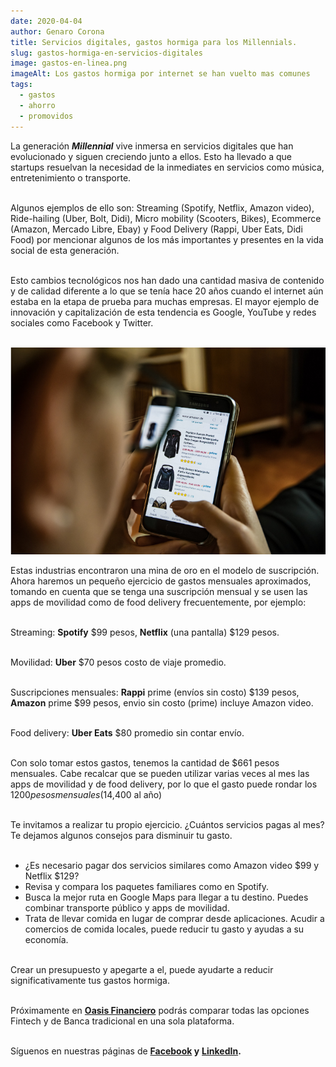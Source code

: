 ```yaml
---
date: 2020-04-04
author: Genaro Corona
title: Servicios digitales, gastos hormiga para los Millennials.
slug: gastos-hormiga-en-servicios-digitales
image: gastos-en-linea.png
imageAlt: Los gastos hormiga por internet se han vuelto mas comunes
tags:
  - gastos
  - ahorro
  - promovidos
---
```

La generación ***Millennial*** vive inmersa en servicios digitales que han evolucionado y siguen creciendo junto a ellos. Esto ha llevado a que startups resuelvan la necesidad de la inmediates en servicios como música, entretenimiento o transporte. <br/><br/>

Algunos ejemplos de ello son: Streaming (Spotify, Netflix, Amazon video), Ride-hailing (Uber, Bolt, Didi), Micro mobility (Scooters, Bikes), Ecommerce (Amazon, Mercado Libre, Ebay) y Food Delivery (Rappi, Uber Eats, Didi Food) por mencionar algunos de los más importantes y presentes en la vida social de esta generación. <br/><br/>

Esto cambios tecnológicos nos han dado una cantidad masiva de contenido y de calidad diferente a lo que se tenía hace 20 años cuando el internet aún estaba en la etapa de prueba para muchas empresas. El mayor ejemplo de innovación y capitalización de esta tendencia es Google, YouTube y redes sociales como Facebook y Twitter. <br/><br/>

![Las compras en linea se pueden volver un habito dañino](comprar-en-linea.png) <br/>

Estas industrias encontraron una mina de oro en el modelo de suscripción. Ahora haremos un pequeño ejercicio de gastos mensuales aproximados, tomando en cuenta que se tenga una suscripción mensual y se usen las apps de movilidad como de food delivery frecuentemente, por ejemplo: <br/><br/>

Streaming: **Spotify** $99 pesos, **Netflix** (una pantalla) $129 pesos. <br/><br/>

Movilidad: **Uber** $70 pesos costo de viaje promedio.<br/><br/>

Suscripciones mensuales: **Rappi** prime (envíos sin costo) $139 pesos, **Amazon** prime $99 pesos, envio sin costo (prime) incluye Amazon video. <br/><br/>

Food delivery: **Uber Eats** $80 promedio sin contar envío. <br/><br/>

Con solo tomar estos gastos, tenemos la cantidad de $661 pesos mensuales. Cabe recalcar que se pueden utilizar varias veces al mes las apps de movilidad y de food delivery, por lo que el gasto puede rondar los $1200 pesos mensuales ($14,400 al año) <br/><br/>

Te invitamos a realizar tu propio ejercicio. ¿Cuántos servicios pagas al mes? Te dejamos algunos consejos para disminuir tu gasto. <br/><br/>

* ¿Es necesario pagar dos servicios similares como Amazon video $99 y Netflix $129?
* Revisa y compara los paquetes familiares como en Spotify.
* Busca la mejor ruta en Google Maps para llegar a tu destino. Puedes combinar transporte público y apps de movilidad.
* Trata de llevar comida en lugar de comprar desde aplicaciones. Acudir a comercios de comida locales, puede reducir tu gasto y ayudas a su economía. <br/><br/>

Crear un presupuesto y apegarte a el, puede ayudarte a reducir significativamente tus gastos hormiga. <br/><br/>

Próximamente en **[Oasis Financiero](https://www.oasisfinanciero.mx)** podrás comparar todas las opciones Fintech y de Banca tradicional en una sola plataforma. <br/><br/>

Síguenos en nuestras páginas de **[Facebook](https://facebook.com/oasisfinanciero) y** **[LinkedIn](https://www.linkedin.com/company/oasisfinanciero/).**